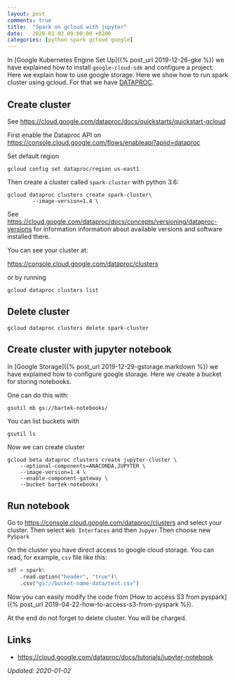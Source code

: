 ```yaml
---
layout: post
comments: true
title:  "Spark on gcloud with jupyter"
date:   2020-01-02 09:00:00 +0200
categories: [python spark gcloud google]
---
```


In [Google Kubernetes Engine Set Up]({% post_url 2019-12-26-gke %}) we have explained how to install
`google-cloud-sdk` and configure a project. Here we explain how to use google storage. Here we show
how to run spark cluster using gcloud. 
For that we have [DATAPROC](https://cloud.google.com/dataproc/).

## Create cluster

See <https://cloud.google.com/dataproc/docs/quickstarts/quickstart-gcloud>

First enable the Dataproc API on <https://console.cloud.google.com/flows/enableapi?apiid=dataproc>

Set default region

``` shell
gcloud config set dataproc/region us-east1
```

Then create a cluster called `spark-cluster` with python 3.6:

``` shell
gcloud dataproc clusters create spark-cluster\
        --image-version=1.4 \
```

See <https://cloud.google.com/dataproc/docs/concepts/versioning/dataproc-versions> for information
information about available versions and software installed there.

You can see your cluster at:

<https://console.cloud.google.com/dataproc/clusters>

or by running

``` shell
gcloud dataproc clusters list
```

## Delete cluster

``` shell
gcloud dataproc clusters delete spark-cluster
```


## Create cluster with jupyter notebook

In [Google Storage]({% post_url 2019-12-29-gstorage.markdown %}) 
we have explained how to configure google storage. Here we create a bucket for storing notebooks.

One can do this with:

``` shell
gsutil mb gs://bartek-notebooks/
```

You can list buckets with

``` shell
gsutil ls
```

Now we can create cluster 

``` shell
gcloud beta dataproc clusters create jupyter-cluster \
    --optional-components=ANACONDA,JUPYTER \
    --image-version=1.4 \
    --enable-component-gateway \
    --bucket bartek-notebooks
```

## Run notebook

Go to 
<https://console.cloud.google.com/dataproc/clusters>
and select your cluster. Then select `Web Interfaces` and then `Jupyer`.Then choose new `PySpark`

On the cluster you have direct access to google cloud storage. You can read, for example, `csv` file
like this:

``` python 
sdf = spark\
    .read.option("header", "true")\
    .csv("gs://bucket-name-data/test.csv")
```

Now you can easily modify the code 
from [How to access S3 from pyspark]({% post_url 2019-04-22-how-to-access-s3-from-pyspark %}).

At the end do not forget to delete cluster. You will be charged.

## Links
* https://cloud.google.com/dataproc/docs/tutorials/jupyter-notebook



_Updated: 2020-01-02_

